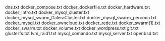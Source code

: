 dns.txt
docker_compose.txt
docker_dockerfile.txt
docker_hardware.txt
docker_intro.txt
docker_mysql_cluster.txt
docker_mysql_swarm_GaleraCluster.txt
docker_mysql_swarm_percona.txt
docker_mysql.txt
docker_owncloud.txt
docker_rede.txt
docker_swarm(1).txt
docker_swarm.txt
docker_volume.txt
docker_wordpress.txt
git.txt
glusterfs.txt
lvm_raid1.txt
mysql_comando.txt
mysql_server.txt
openbsd.txt

